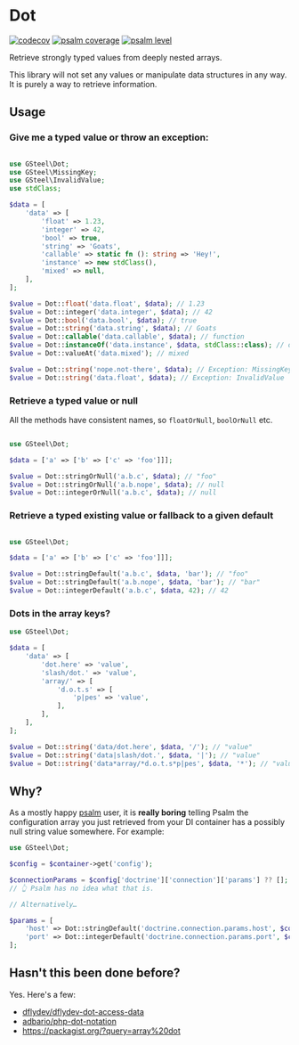 # Dot

[![codecov](https://codecov.io/gh/gsteel/dot/branch/master/graph/badge.svg?token=TjLKu5FkjA)](https://codecov.io/gh/gsteel/dot)
[![psalm coverage](https://shepherd.dev/github/gsteel/dot/coverage.svg)](https://shepherd.dev/github/gsteel/dot)
[![psalm level](https://shepherd.dev/github/gsteel/dot/level.svg)](https://shepherd.dev/github/gsteel/dot)



Retrieve strongly typed values from deeply nested arrays.

This library will not set any values or manipulate data structures in any way. It is purely a way to retrieve information.

## Usage

### Give me a typed value or throw an exception:
```php

use GSteel\Dot;
use GSteel\MissingKey;
use GSteel\InvalidValue;
use stdClass;

$data = [
    'data' => [
        'float' => 1.23,
        'integer' => 42,
        'bool' => true,
        'string' => 'Goats',
        'callable' => static fn (): string => 'Hey!',
        'instance' => new stdClass(),
        'mixed' => null,
    ],
];

$value = Dot::float('data.float', $data); // 1.23
$value = Dot::integer('data.integer', $data); // 42
$value = Dot::bool('data.bool', $data); // true
$value = Dot::string('data.string', $data); // Goats
$value = Dot::callable('data.callable', $data); // function
$value = Dot::instanceOf('data.instance', $data, stdClass::class); // object<stdClass>
$value = Dot::valueAt('data.mixed'); // mixed

$value = Dot::string('nope.not-there', $data); // Exception: MissingKey
$value = Dot::string('data.float', $data); // Exception: InvalidValue

```

### Retrieve a typed value or null

All the methods have consistent names, so `floatOrNull`, `boolOrNull` etc.

```php

use GSteel\Dot;

$data = ['a' => ['b' => ['c' => 'foo']]];

$value = Dot::stringOrNull('a.b.c', $data); // "foo"
$value = Dot::stringOrNull('a.b.nope', $data); // null
$value = Dot::integerOrNull('a.b.c', $data); // null

```

### Retrieve a typed existing value or fallback to a given default

```php

use GSteel\Dot;

$data = ['a' => ['b' => ['c' => 'foo']]];

$value = Dot::stringDefault('a.b.c', $data, 'bar'); // "foo"
$value = Dot::stringDefault('a.b.nope', $data, 'bar'); // "bar"
$value = Dot::integerDefault('a.b.c', $data, 42); // 42

```

### Dots in the array keys?

```php
use GSteel\Dot;

$data = [
    'data' => [
        'dot.here' => 'value',
        'slash/dot.' => 'value',
        'array/' => [
            'd.o.t.s' => [
                'p|pes' => 'value',
            ],      
        ],
    ],
];

$value = Dot::string('data/dot.here', $data, '/'); // "value"
$value = Dot::string('data|slash/dot.', $data, '|'); // "value"
$value = Dot::string('data*array/*d.o.t.s*p|pes', $data, '*'); // "value"
```

## Why?

As a mostly happy [psalm](https://psalm.dev) user, it is **really boring** telling Psalm the configuration array you just retrieved from your DI container has a possibly null string value somewhere. For example:

```php
use GSteel\Dot;

$config = $container->get('config');

$connectionParams = $config['doctrine']['connection']['params'] ?? [];
// 👆 Psalm has no idea what that is.

// Alternatively…

$params = [
    'host' => Dot::stringDefault('doctrine.connection.params.host', $config, 'localhost'),
    'port' => Dot::integerDefault('doctrine.connection.params.port', $config, 1234),
];
```

## Hasn't this been done before?

Yes. Here's a few:

 - [dflydev/dflydev-dot-access-data](https://github.com/dflydev/dflydev-dot-access-data)
 - [adbario/php-dot-notation](https://github.com/adbario/php-dot-notation)
 - https://packagist.org/?query=array%20dot

